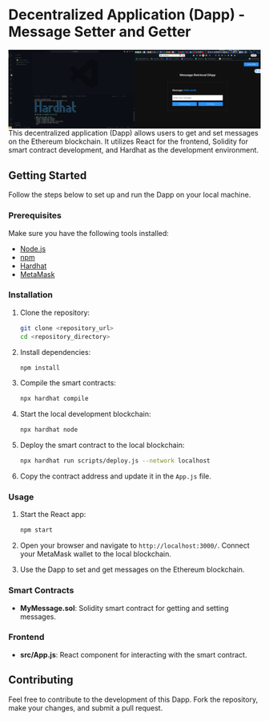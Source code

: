 # Decentralized Application (Dapp) - Message Setter and Getter

<img width="50%" align="left" src="https://github.com/Signor1/A-Set-And-Get-Message-Dapp/blob/a1ee8ceaacdec8c89e9802179022d5ab97f117cd/Screenshot%202024-01-31%20at%204.43.22%20PM.png"/>
<img width="50%" align="right" src="https://github.com/Signor1/A-Set-And-Get-Message-Dapp/blob/55ca38ab32e961812724dc9c8f94c09ae49b85f3/Screenshot%202024-01-31%20at%208.29.09%20PM.png"/>

This decentralized application (Dapp) allows users to get and set messages on the Ethereum blockchain. It utilizes React for the frontend, Solidity for smart contract development, and Hardhat as the development environment.

## Getting Started

Follow the steps below to set up and run the Dapp on your local machine.

### Prerequisites

Make sure you have the following tools installed:

- [Node.js](https://nodejs.org/)
- [npm](https://www.npmjs.com/)
- [Hardhat](https://hardhat.org/)
- [MetaMask](https://metamask.io/)

### Installation

1. Clone the repository:

   ```bash
   git clone <repository_url>
   cd <repository_directory>
   ```

2. Install dependencies:

   ```bash
   npm install
   ```

3. Compile the smart contracts:

   ```bash
   npx hardhat compile
   ```

4. Start the local development blockchain:

   ```bash
   npx hardhat node
   ```

5. Deploy the smart contract to the local blockchain:

   ```bash
   npx hardhat run scripts/deploy.js --network localhost
   ```

6. Copy the contract address and update it in the `App.js` file.

### Usage

1. Start the React app:

   ```bash
   npm start
   ```

2. Open your browser and navigate to `http://localhost:3000/`. Connect your MetaMask wallet to the local blockchain.

3. Use the Dapp to set and get messages on the Ethereum blockchain.

### Smart Contracts

- **MyMessage.sol**: Solidity smart contract for getting and setting messages.

### Frontend

- **src/App.js**: React component for interacting with the smart contract.

## Contributing

Feel free to contribute to the development of this Dapp. Fork the repository, make your changes, and submit a pull request.
